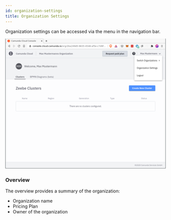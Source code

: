 ```yaml
---
id: organization-settings
title: Organization Settings
---
```


Organization settings can be accessed via the menu in the navigation bar.

![avatar-menue](./img/avatar-menue.png)

### Overview

The overview provides a summary of the organization:

- Organization name
- Pricing Plan
- Owner of the organization
